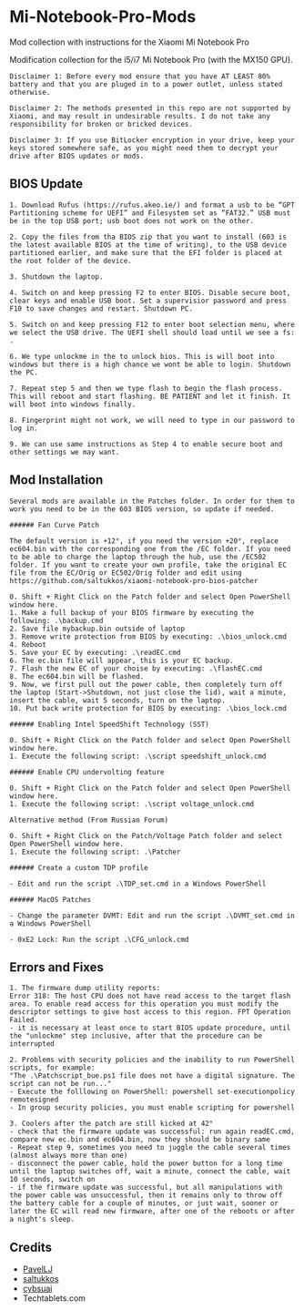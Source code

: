 # Mi-Notebook-Pro-Mods
Mod collection with instructions for the Xiaomi Mi Notebook Pro

Modification collection for the i5/i7 Mi Notebook Pro (with the MX150 GPU).

    Disclaimer 1: Before every mod ensure that you have AT LEAST 80% battery and that you are pluged in to a power outlet, unless stated otherwise.

    Disclaimer 2: The methods presented in this repo are not supported by Xiaomi, and may result in undesirable results. I do not take any responsibility for broken or bricked devices. 
    
    Disclaimer 3: If you use BitLocker encryption in your drive, keep your keys stored somewhere safe, as you might need them to decrypt your drive after BIOS updates or mods.

## BIOS Update

    1. Download Rufus (https://rufus.akeo.ie/) and format a usb to be “GPT Partitioning scheme for UEFI” and Filesystem set as “FAT32.” USB must be in the top USB port; usb boot does not work on the other.

    2. Copy the files from tha BIOS zip that you want to install (603 is the latest available BIOS at the time of writing), to the USB device partitioned earlier, and make sure that the EFI folder is placed at the root folder of the device.

    3. Shutdown the laptop.

    4. Switch on and keep pressing F2 to enter BIOS. Disable secure boot, clear keys and enable USB boot. Set a supervisior password and press F10 to save changes and restart. Shutdown PC.

    5. Switch on and keep pressing F12 to enter boot selection menu, where we select the USB drive. The UEFI shell should load until we see a fs: .

    6. We type unlockme in the to unlock bios. This is will boot into windows but there is a high chance we wont be able to login. Shutdown the PC.

    7. Repeat step 5 and then we type flash to begin the flash process. This will reboot and start flashing. BE PATIENT and let it finish. It will boot into windows finally.

    8. Fingerprint might not work, we will need to type in our password to log in.

    9. We can use same instructions as Step 4 to enable secure boot and other settings we may want.


## Mod Installation

    Several mods are available in the Patches folder. In order for them to work you need to be in the 603 BIOS version, so update if needed.

    ###### Fan Curve Patch  

    The default version is +12°, if you need the version +20°, replace ec604.bin with the corresponding one from the /EC folder. If you need to be able to charge the laptop through the hub, use the /EC502 folder. If you want to create your own profile, take the original EC file from the EC/Orig or EC502/Orig folder and edit using https://github.com/saltukkos/xiaomi-notebook-pro-bios-patcher

    0. Shift + Right Click on the Patch folder and select Open PowerShell window here.
    1. Make a full backup of your BIOS firmware by executing the following: .\backup.cmd
    2. Save file mybackup.bin outside of laptop 
    3. Remove write protection from BIOS by executing: .\bios_unlock.cmd
    4. Reboot
    5. Save your EC by executing: .\readEC.cmd
    6. The ec.bin file will appear, this is your EC backup.
    7. Flash the new EC of your choise by executing: .\flashEC.cmd
    8. The ec604.bin will be flashed.
    9. Now, we first pull out the power cable, then completely turn off the laptop (Start->Shutdown, not just close the lid), wait a minute, insert the cable, wait 5 seconds, turn on the laptop.
    10. Put back write protection for BIOS by executing: .\bios_lock.cmd

    ###### Enabling Intel SpeedShift Technology (SST)  

    0. Shift + Right Click on the Patch folder and select Open PowerShell window here. 
    1. Execute the following script: .\script speedshift_unlock.cmd

    ###### Enable CPU undervolting feature  

    0. Shift + Right Click on the Patch folder and select Open PowerShell window here. 
    1. Execute the following script: .\script voltage_unlock.cmd

    Alternative method (From Russian Forum)

    0. Shift + Right Click on the Patch/Voltage Patch folder and select Open PowerShell window here.
    1. Execute the following script: .\Patcher

    ###### Create a custom TDP profile  

    - Edit and run the script .\TDP_set.cmd in a Windows PowerShell

    ###### MacOS Patches  

    - Change the parameter DVMT: Edit and run the script .\DVMT_set.cmd in a Windows PowerShell

    - 0xE2 Lock: Run the script .\CFG_unlock.cmd

## Errors and Fixes

    1. The firmware dump utility reports:
    Error 318: The host CPU does not have read access to the target flash area. To enable read access for this operation you must modify the descriptor settings to give host access to this region. FPT Operation Failed.
    - it is necessary at least once to start BIOS update procedure, until the "unlockme" step inclusive, after that the procedure can be interrupted

    2. Problems with security policies and the inability to run PowerShell scripts, for example:
    "The .\Patchscript_bue.ps1 file does not have a digital signature. The script can not be run..."
    - Execute the folllowing on PowerShell: powershell set-executionpolicy remotesigned
    - In group security policies, you must enable scripting for powershell

    3. Coolers after the patch are still kicked at 42°
    - check that the firmware update was successful: run again readEC.cmd, compare new ec.bin and ec604.bin, now they should be binary same
    - Repeat step 9, sometimes you need to juggle the cable several times (almost always more than one)
    - disconnect the power cable, hold the power button for a long time until the laptop switches off, wait a minute, connect the cable, wait 10 seconds, switch on
    - if the firmware update was successful, but all manipulations with the power cable was unsuccessful, then it remains only to throw off the battery cable for a couple of minutes, or just wait, sooner or later the EC will read new firmware, after one of the reboots or after a night's sleep.

## Credits

- [PavelLJ](https://github.com/PavelLJ)
- [saltukkos](https://github.com/saltukkos)
- [cybsuai](https://github.com/cybsuai/)
- Techtablets.com


